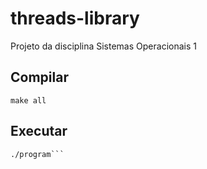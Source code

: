 # threads-library
Projeto da disciplina Sistemas Operacionais 1

## Compilar

```shell
make all
```

## Executar

```shell
./program```
